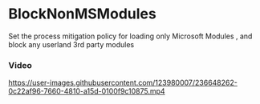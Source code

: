 # BlockNonMSModules
Set the process mitigation policy for loading only Microsoft Modules , and block any userland 3rd party modules

### Video 
https://user-images.githubusercontent.com/123980007/236648262-0c22af96-7660-4810-a15d-0100f9c10875.mp4

